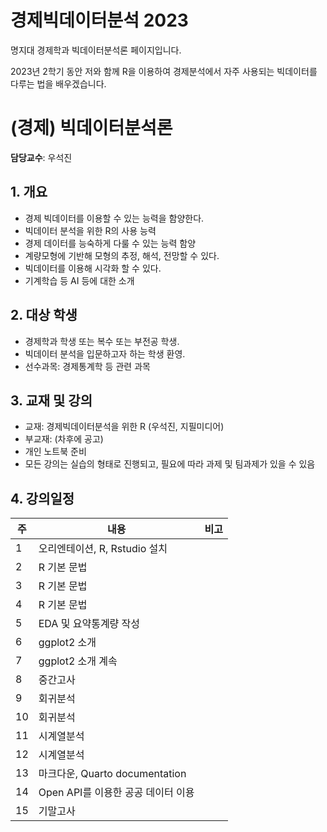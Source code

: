 # 경제빅데이터분석 2023
명지대 경제학과 빅데이터분석론 페이지입니다. 

2023년 2학기 동안 저와 함께 R을 이용하여 경제분석에서 자주 사용되는 빅데이터를 다루는 법을 배우겠습니다. 

# (경제) 빅데이터분석론
**담당교수**: 우석진

## 1. 개요
* 경제 빅데이터를 이용할 수 있는 능력을 함양한다.
* 빅데이터 분석을 위한 R의 사용 능력
* 경제 데이터를 능숙하게 다룰 수 있는 능력 함양
* 계량모형에 기반해 모형의 추정, 해석, 전망할 수 있다.
* 빅데이터를 이용해 시각화 할 수 있다.
* 기계학습 등 AI 등에 대한 소개

## 2. 대상 학생
* 경제학과 학생 또는 복수 또는 부전공 학생. 
* 빅데이터 분석을 입문하고자 하는 학생 환영.
* 선수과목: 경제통계학 등 관련 과목

## 3. 교재 및 강의
* 교재: 경제빅데이터분석을 위한 R (우석진, 지필미디어)
* 부교재: (차후에 공고)
* 개인 노트북 준비
* 모든 강의는 실습의 형태로 진행되고, 필요에 따라 과제 및 팀과제가 있을 수 있음

## 4. 강의일정

| 주 | 내용 | 비고 |
| --- | --- | --- |
| 1 | 오리엔테이션, R, Rstudio 설치 | |
| 2 | R 기본 문법 | |
| 3 | R 기본 문법 | |
| 4 | R 기본 문법 | |
| 5 | EDA 및 요약통계량 작성 | |
| 6 | ggplot2 소개 | |
| 7 | ggplot2 소개 계속 | |
| 8 | 중간고사 | |
| 9 | 회귀분석  | |
| 10 | 회귀분석 | |
| 11 | 시계열분석 | |
| 12 | 시계열분석 | |
| 13 | 마크다운, Quarto documentation | |
| 14 | Open API를 이용한 공공 데이터 이용 | |
| 15 | 기말고사 | |



